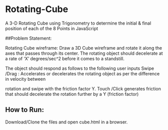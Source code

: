 # Rotating-Cube

A 3-D Rotating Cube using Trigonometry to determine the initial &amp; final position of each of the 8 Points in JavaScript

##Problem Statement:

Rotating Cube wireframe: Draw a 3D Cube wireframe and rotate it along the axes that passes through its center. The rotating object should decelerate at a rate of ‘X’ degrees/sec^2 before it comes to a standstill.

The object should respond as follows to the following user inputs
Swipe
/Drag
: Accelerates or decelerates the rotating object as per the difference in velocity
between
 
rotation and swipe with the friction factor Y.
Touch
/Click
 generates friction that should decelerate the rotation further by a Y (friction factor)

## How to Run:

Download/Clone the files and open cube.html in a browser.
